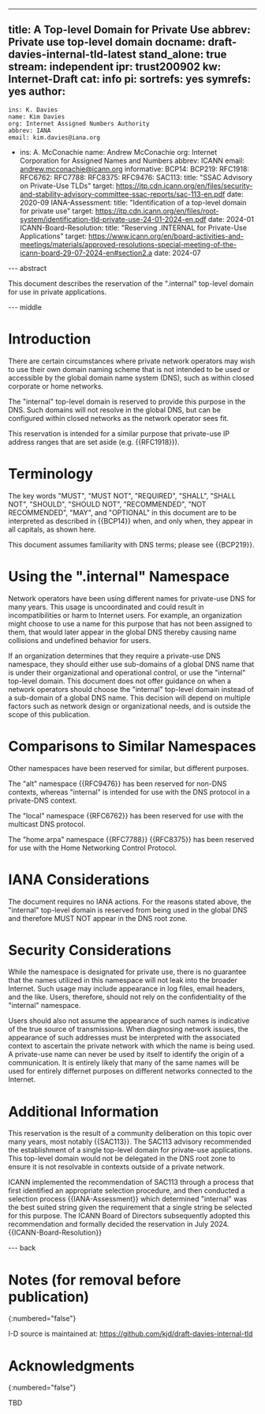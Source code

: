 ---
title: A Top-level Domain for Private Use
abbrev: Private use top-level domain
docname: draft-davies-internal-tld-latest
stand_alone: true
stream: independent
ipr: trust200902
kw: Internet-Draft
cat: info 
pi:
  sortrefs: yes
  symrefs: yes
author:
  -
    ins: K. Davies
    name: Kim Davies
    org: Internet Assigned Numbers Authority
    abbrev: IANA
    email: kim.davies@iana.org
  -
    ins: A. McConachie
    name: Andrew McConachie
    org: Internet Corporation for Assigned Names and Numbers
    abbrev: ICANN
    email: andrew.mcconachie@icann.org
informative:
  BCP14:
  BCP219:
  RFC1918:
  RFC6762:
  RFC7788:
  RFC8375:
  RFC9476:
  SAC113:
    title: "SSAC Advisory on Private-Use TLDs"
    target: https://itp.cdn.icann.org/en/files/security-and-stability-advisory-committee-ssac-reports/sac-113-en.pdf
    date: 2020-09
  IANA-Assessment:
    title: "Identification of a top-level domain for private use"
    target: https://itp.cdn.icann.org/en/files/root-system/identification-tld-private-use-24-01-2024-en.pdf
    date: 2024-01
  ICANN-Board-Resolution:
    title: "Reserving .INTERNAL for Private-Use Applications"
    target: https://www.icann.org/en/board-activities-and-meetings/materials/approved-resolutions-special-meeting-of-the-icann-board-29-07-2024-en#section2.a
    date: 2024-07

--- abstract

This document describes the reservation of the ".internal" top-level domain for
use in private applications.

--- middle

# Introduction

There are certain circumstances where private network operators may wish to use
their own domain naming scheme that is not intended to be used or accessible by
the global domain name system (DNS), such as within closed corporate or home networks. 

The "internal" top-level domain is reserved to provide this purpose in the DNS.
Such domains will not resolve in the global DNS, but can be configured within
closed networks as the network operator sees fit.

This reservation is intended for a similar purpose that private-use IP address ranges
that are set aside (e.g. {{RFC1918}}).

# Terminology

The key words "MUST", "MUST NOT", "REQUIRED", "SHALL", "SHALL NOT", "SHOULD",
"SHOULD NOT", "RECOMMENDED", "NOT RECOMMENDED", "MAY", and "OPTIONAL" in this
document are to be interpreted as described in {{BCP14}} when,
and only when, they appear in all capitals, as shown here. 

This document assumes familiarity with DNS terms; please see {{BCP219}}. 

# Using the ".internal" Namespace
    
Network operators have been using different names for private-use DNS for many
years. This usage is uncoordinated and could result in incompatibilities or
harm to Internet users. For example, an organization might choose to use a name
for this purpose that has not been assigned to them, that would later appear in
the global DNS thereby causing name collisions and undefined behavior for users.

If an organization determines that they require a private-use DNS namespace, they
should either use sub-domains of a global DNS name that is under their organizational
and operational control, or use the "internal" top-level domain. This document
does not offer guidance on when a network operators should choose the "internal" 
top-level domain instead of a sub-domain of a global DNS name. This decision will
depend on multiple factors such as network design or organizational needs, and
is outside the scope of this publication.

# Comparisons to Similar Namespaces

Other namespaces have been reserved for similar, but different purposes.

The "alt" namespace {{RFC9476}} has been reserved for non-DNS contexts, whereas
"internal" is intended for use with the DNS protocol in a private-DNS context.

The "local" namespace {{RFC6762}} has been reserved for use with the multicast DNS
protocol.

The "home.arpa" namespace {{RFC7788}} {{RFC8375}} has been reserved for use with the
Home Networking Control Protocol.

# IANA Considerations

The document requires no IANA actions. For the reasons stated above,
the "internal" top-level domain is reserved from being used in the global
DNS and therefore MUST NOT appear in the DNS root zone.

<!--
... given the birthing process, I assume there is no desire/plan for
this to be designated as a special-use domain. If there is it requires
standards action or IESG approval, and then it would be an IANA action
to designate it as such.
-->

# Security Considerations

While the namespace is designated for private use, there is no
guarantee that the names utilized in this namespace will not leak into
the broader Internet. Such usage may include appearance in log files,
email headers, and the like. Users, therefore, should not rely on the
confidentiality of the "internal" namespace.

Users should also not assume the appearance of such names is indicative of 
the true source of transmissions. When diagnosing network issues, the
appearance of such addresses must be interpreted with the associated
context to ascertain the private network with which the name is being used.
A private-use name can never be used by itself to identify the origin of
a communication. It is entirely likely that many of the same names will be
used for entirely differnet purposes on different networks connected to
the Internet.

# Additional Information

This reservation is the result of a community deliberation on this topic
over many years, most notably {{SAC113}}. The SAC113 advisory recommended
the establishment of a single top-level domain for private-use applications.
This top-level domain would not be delegated in the DNS root zone to ensure
it is not resolvable in contexts outside of a private network.

ICANN implemented the recommendation of SAC113 through a process that first
identified an appropriate selection procedure, and then conducted a 
selection process {{IANA-Assessment}} which determined "internal" was the
best suited string given the requirement that a single string be selected for
this purpose. The ICANN Board of Directors subsequently adopted this
recommendation and formally decided the reservation in July 2024. {{ICANN-Board-Resolution}}

--- back

# Notes (for removal before publication)
{:numbered="false"}

I-D source is maintained at: https://github.com/kjd/draft-davies-internal-tld

# Acknowledgments
{:numbered="false"}

TBD
